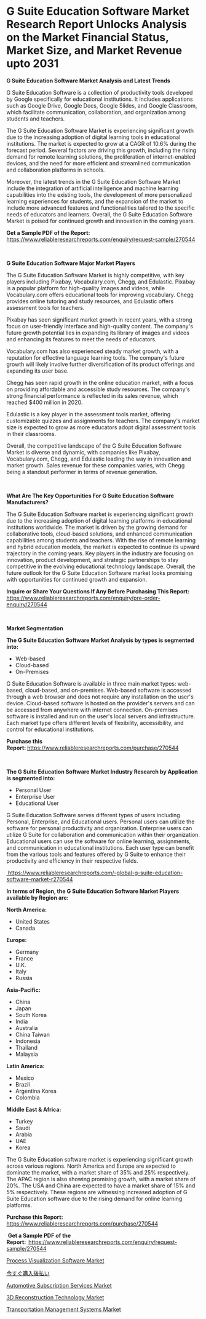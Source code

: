 <p><h1>G Suite Education Software Market Research Report Unlocks Analysis on the Market Financial Status, Market Size, and Market Revenue upto 2031</h1></p><p><strong>G Suite Education Software Market Analysis and Latest Trends</strong></p>
<p><p>G Suite Education Software is a collection of productivity tools developed by Google specifically for educational institutions. It includes applications such as Google Drive, Google Docs, Google Slides, and Google Classroom, which facilitate communication, collaboration, and organization among students and teachers.</p><p>The G Suite Education Software Market is experiencing significant growth due to the increasing adoption of digital learning tools in educational institutions. The market is expected to grow at a CAGR of 10.6% during the forecast period. Several factors are driving this growth, including the rising demand for remote learning solutions, the proliferation of internet-enabled devices, and the need for more efficient and streamlined communication and collaboration platforms in schools.</p><p>Moreover, the latest trends in the G Suite Education Software Market include the integration of artificial intelligence and machine learning capabilities into the existing tools, the development of more personalized learning experiences for students, and the expansion of the market to include more advanced features and functionalities tailored to the specific needs of educators and learners. Overall, the G Suite Education Software Market is poised for continued growth and innovation in the coming years.</p></p>
<p><strong>Get a Sample PDF of the Report:&nbsp;</strong> <a href="https://www.reliableresearchreports.com/enquiry/request-sample/270544">https://www.reliableresearchreports.com/enquiry/request-sample/270544</a></p>
<p>&nbsp;</p>
<p><strong>G Suite Education Software Major Market Players</strong></p>
<p><p>The G Suite Education Software Market is highly competitive, with key players including Pixabay, Vocabulary.com, Chegg, and Edulastic. Pixabay is a popular platform for high-quality images and videos, while Vocabulary.com offers educational tools for improving vocabulary. Chegg provides online tutoring and study resources, and Edulastic offers assessment tools for teachers.</p><p>Pixabay has seen significant market growth in recent years, with a strong focus on user-friendly interface and high-quality content. The company's future growth potential lies in expanding its library of images and videos and enhancing its features to meet the needs of educators.</p><p>Vocabulary.com has also experienced steady market growth, with a reputation for effective language learning tools. The company's future growth will likely involve further diversification of its product offerings and expanding its user base.</p><p>Chegg has seen rapid growth in the online education market, with a focus on providing affordable and accessible study resources. The company's strong financial performance is reflected in its sales revenue, which reached $400 million in 2020.</p><p>Edulastic is a key player in the assessment tools market, offering customizable quizzes and assignments for teachers. The company's market size is expected to grow as more educators adopt digital assessment tools in their classrooms.</p><p>Overall, the competitive landscape of the G Suite Education Software Market is diverse and dynamic, with companies like Pixabay, Vocabulary.com, Chegg, and Edulastic leading the way in innovation and market growth. Sales revenue for these companies varies, with Chegg being a standout performer in terms of revenue generation.</p></p>
<p>&nbsp;</p>
<p><strong>What Are The Key Opportunities For G Suite Education Software Manufacturers?</strong></p>
<p><p>The G Suite Education Software market is experiencing significant growth due to the increasing adoption of digital learning platforms in educational institutions worldwide. The market is driven by the growing demand for collaborative tools, cloud-based solutions, and enhanced communication capabilities among students and teachers. With the rise of remote learning and hybrid education models, the market is expected to continue its upward trajectory in the coming years. Key players in the industry are focusing on innovation, product development, and strategic partnerships to stay competitive in the evolving educational technology landscape. Overall, the future outlook for the G Suite Education Software market looks promising with opportunities for continued growth and expansion.</p></p>
<p><strong>Inquire or Share Your Questions If Any Before Purchasing This Report:</strong> <a href="https://www.reliableresearchreports.com/enquiry/pre-order-enquiry/270544">https://www.reliableresearchreports.com/enquiry/pre-order-enquiry/270544</a></p>
<p>&nbsp;</p>
<p><strong>Market Segmentation</strong></p>
<p><strong>The G Suite Education Software Market Analysis by types is segmented into:</strong></p>
<p><ul><li>Web-based</li><li>Cloud-based</li><li>On-Premises</li></ul></p>
<p><p>G Suite Education Software is available in three main market types: web-based, cloud-based, and on-premises. Web-based software is accessed through a web browser and does not require any installation on the user's device. Cloud-based software is hosted on the provider's servers and can be accessed from anywhere with internet connection. On-premises software is installed and run on the user's local servers and infrastructure. Each market type offers different levels of flexibility, accessibility, and control for educational institutions.</p></p>
<p><strong>Purchase this Report:&nbsp;</strong><a href="https://www.reliableresearchreports.com/purchase/270544">https://www.reliableresearchreports.com/purchase/270544</a></p>
<p>&nbsp;</p>
<p><strong>The G Suite Education Software Market Industry Research by Application is segmented into:</strong></p>
<p><ul><li>Personal User</li><li>Enterprise User</li><li>Educational User</li></ul></p>
<p><p>G Suite Education Software serves different types of users including Personal, Enterprise, and Educational users. Personal users can utilize the software for personal productivity and organization. Enterprise users can utilize G Suite for collaboration and communication within their organization. Educational users can use the software for online learning, assignments, and communication in educational institutions. Each user type can benefit from the various tools and features offered by G Suite to enhance their productivity and efficiency in their respective fields.</p></p>
<p><a href="https://www.reliableresearchreports.com/-global-g-suite-education-software-market-r270544">&nbsp;https://www.reliableresearchreports.com/-global-g-suite-education-software-market-r270544</a></p>
<p><strong>In terms of Region, the G Suite Education Software Market Players available by Region are:</strong></p>
<p>
    <p> <strong> North America: </strong>
        <ul>
            <li>United States</li>
            <li>Canada</li>
        </ul>
        </p> 
    <p> <strong> Europe: </strong>
        <ul>
            <li>Germany</li>
            <li>France</li>
            <li>U.K.</li>
            <li>Italy</li>
            <li>Russia</li>
        </ul>
        </p> 
    <p> <strong> Asia-Pacific: </strong>
        <ul>
            <li>China</li>
            <li>Japan</li>
            <li>South Korea</li>
            <li>India</li>
            <li>Australia</li>
            <li>China Taiwan</li>
            <li>Indonesia</li>
            <li>Thailand</li>
            <li>Malaysia</li>
        </ul>
        </p> 
    <p> <strong> Latin America: </strong>
        <ul>
            <li>Mexico</li>
            <li>Brazil</li>
            <li>Argentina Korea</li>
            <li>Colombia</li>
        </ul>
        </p> 
    <p> <strong> Middle East & Africa: </strong>
        <ul>
            <li>Turkey</li>
            <li>Saudi</li>
            <li>Arabia</li>
            <li>UAE</li>
            <li>Korea</li>
        </ul>
    </p>
    </p>
<p><p>The G Suite Education software market is experiencing significant growth across various regions. North America and Europe are expected to dominate the market, with a market share of 35% and 25% respectively. The APAC region is also showing promising growth, with a market share of 20%. The USA and China are expected to have a market share of 15% and 5% respectively. These regions are witnessing increased adoption of G Suite Education software due to the rising demand for online learning platforms.</p></p>
<p><strong>Purchase this Report: </strong><a href="https://www.reliableresearchreports.com/purchase/270544">https://www.reliableresearchreports.com/purchase/270544</a></p>
<p>&nbsp;<strong>Get a Sample PDF of the Report:&nbsp;&nbsp;</strong><a href="https://www.reliableresearchreports.com/enquiry/request-sample/270544">https://www.reliableresearchreports.com/enquiry/request-sample/270544</a></p>
<p><strong></strong></p>
<p><p><a href="https://www.linkedin.com/pulse/process-visualization-software-market-research-report-its-history-be8sc">Process Visualization Software Market</a></p><p><a href="https://github.com/klon646/Market-Research-Report-List-1/blob/main/589423060794.md">今すぐ購入後払い</a></p><p><a href="https://www.linkedin.com/pulse/automotive-subscription-services-market-comprehensive-3mjvc">Automotive Subscription Services Market</a></p><p><a href="https://github.com/Angelnienowdseej3e45z3p8c/Market-Research-Report-List-2/blob/main/3d-reconstruction-technology-market.md">3D Reconstruction Technology Market</a></p><p><a href="https://github.com/brentleyjimmiealvaradoz4l1rea/Market-Research-Report-List-2/blob/main/transportation-management-systems-market.md">Transportation Management Systems Market</a></p></p>